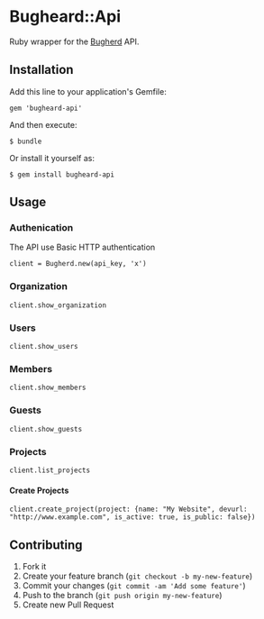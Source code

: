 # Bugheard::Api

Ruby wrapper for the [Bugherd](http://www.bugherd.com) API.

## Installation

Add this line to your application's Gemfile:

    gem 'bugheard-api'

And then execute:

    $ bundle

Or install it yourself as:

    $ gem install bugheard-api

## Usage

### Authenication

The API use Basic HTTP authentication

    client = Bugherd.new(api_key, 'x')

### Organization

    client.show_organization

### Users

    client.show_users

### Members

    client.show_members

### Guests

    client.show_guests

### Projects

    client.list_projects

#### Create Projects

    client.create_project(project: {name: "My Website", devurl:
    "http://www.example.com", is_active: true, is_public: false})

## Contributing

1. Fork it
2. Create your feature branch (`git checkout -b my-new-feature`)
3. Commit your changes (`git commit -am 'Add some feature'`)
4. Push to the branch (`git push origin my-new-feature`)
5. Create new Pull Request
